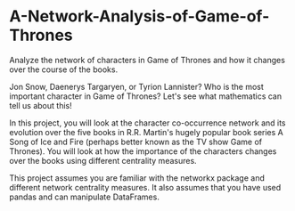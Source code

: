# A-Network-Analysis-of-Game-of-Thrones
Analyze the network of characters in Game of Thrones and how it changes over the course of the books.

Jon Snow, Daenerys Targaryen, or Tyrion Lannister? Who is the most important character in Game of Thrones? Let's see what mathematics can tell us about this!

In this project, you will look at the character co-occurrence network and its evolution over the five books in R.R. Martin's hugely popular book series A Song of Ice and Fire (perhaps better known as the TV show Game of Thrones). You will look at how the importance of the characters changes over the books using different centrality measures.

This project assumes you are familiar with the networkx package and different network centrality measures. It also assumes that you have used pandas and can manipulate DataFrames.
